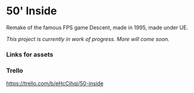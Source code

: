 # 50' Inside
Remake of the famous FPS game Descent, made in 1995, made under UE.

_This project is currently in work of progress. More will come soon._

### Links for assets

### Trello
https://trello.com/b/eHcCihqj/50-inside
